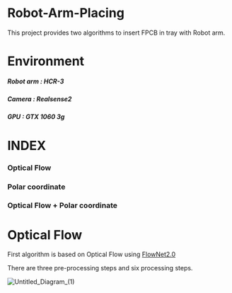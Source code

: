 # Robot-Arm-Placing
This project provides two algorithms to insert FPCB in tray with Robot arm.


# Environment
##### Robot arm : HCR-3
##### Camera : Realsense2
##### GPU : GTX 1060 3g


# INDEX
### Optical Flow
### Polar coordinate
### Optical Flow + Polar coordinate


# Optical Flow

First algorithm is based on Optical Flow using [FlowNet2.0](https://github.com/lmb-freiburg/flownet2-docker)

There are three pre-processing steps and six processing steps.

![Untitled_Diagram_(1)](https://user-images.githubusercontent.com/54461378/87745856-010c8200-c82a-11ea-9b03-6b4bf5c5da06.jpg)

